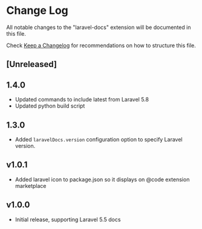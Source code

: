 # Change Log
All notable changes to the "laravel-docs" extension will be documented in this file.

Check [Keep a Changelog](http://keepachangelog.com/) for recommendations on how to structure this file.

## [Unreleased]

## 1.4.0
- Updated commands to include latest from Laravel 5.8
- Updated python build script

## 1.3.0
- Added `laravelDocs.version` configuration option to specify Laravel version.

## v1.0.1 
- Added laravel icon to package.json so it displays on @code extension marketplace

## v1.0.0
- Initial release, supporting Laravel 5.5 docs
